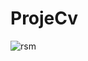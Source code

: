 # ProjeCv

![rsm](https://user-images.githubusercontent.com/109481582/191834798-c01bd9c2-fe1f-45ff-8a4f-6871bf00409b.png)
